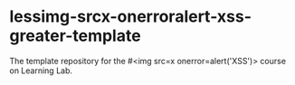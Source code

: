 # lessimg-srcx-onerroralert-xss-greater-template
The template repository for the #&lt;img src=x onerror=alert('XSS')> course on Learning Lab.
